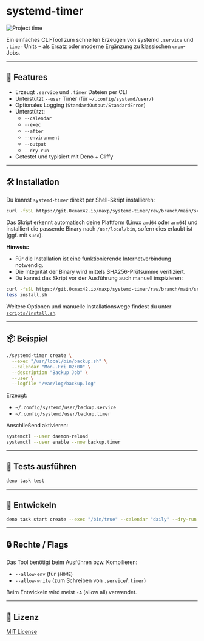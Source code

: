 # systemd-timer

![Project time](https://waka.0xmax42.io/api/badge/0XMax42/interval:any/project:systemd-timer?label=Project%20time)

Ein einfaches CLI-Tool zum schnellen Erzeugen von systemd `.service` und `.timer` Units – als Ersatz oder moderne Ergänzung zu klassischen `cron`-Jobs.

---

## 🚀 Features

- Erzeugt `.service` und `.timer` Dateien per CLI
- Unterstützt `--user` Timer (für `~/.config/systemd/user/`)
- Optionales Logging (`StandardOutput/StandardError`)
- Unterstützt:
  - `--calendar`
  - `--exec`
  - `--after`
  - `--environment`
  - `--output`
  - `--dry-run`
- Getestet und typisiert mit Deno + Cliffy

---

## 🛠️ Installation


Du kannst `systemd-timer` direkt per Shell-Skript installieren:

```bash
curl -fsSL https://git.0xmax42.io/maxp/systemd-timer/raw/branch/main/scripts/install.sh | sh
```

Das Skript erkennt automatisch deine Plattform (Linux `amd64` oder `arm64`) und installiert die passende Binary nach `/usr/local/bin`, sofern dies erlaubt ist (ggf. mit `sudo`).

**Hinweis:**
- Für die Installation ist eine funktionierende Internetverbindung notwendig.
- Die Integrität der Binary wird mittels SHA256-Prüfsumme verifiziert.
- Du kannst das Skript vor der Ausführung auch manuell inspizieren:

```bash
curl -fsSL https://git.0xmax42.io/maxp/systemd-timer/raw/branch/main/scripts/install.sh -o install.sh
less install.sh
```

Weitere Optionen und manuelle Installationswege findest du unter [`scripts/install.sh`](scripts/install.sh).

---

## 📦 Beispiel

```bash
./systemd-timer create \
  --exec "/usr/local/bin/backup.sh" \
  --calendar "Mon..Fri 02:00" \
  --description "Backup Job" \
  --user \
  --logfile "/var/log/backup.log"
```

Erzeugt:
- `~/.config/systemd/user/backup.service`
- `~/.config/systemd/user/backup.timer`

Anschließend aktivieren:

```bash
systemctl --user daemon-reload
systemctl --user enable --now backup.timer
```

---

## 🧪 Tests ausführen

```bash
deno task test
```

---

## 🧰 Entwickeln

```bash
deno task start create --exec "/bin/true" --calendar "daily" --dry-run
```

---

## 🔒 Rechte / Flags

Das Tool benötigt beim Ausführen bzw. Kompilieren:

- `--allow-env` (für `$HOME`)
- `--allow-write` (zum Schreiben von `.service`/`.timer`)

Beim Entwickeln wird meist `-A` (allow all) verwendet.

---

## 📝 Lizenz

[MIT License](LICENSE)
